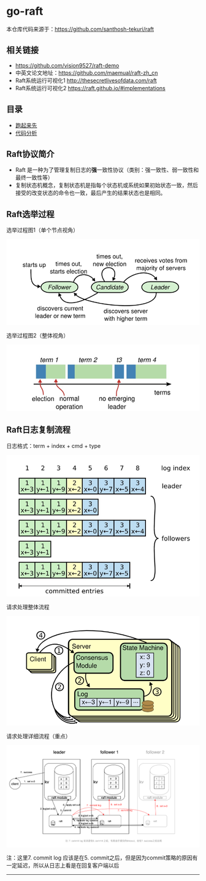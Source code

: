 # go-raft

本仓库代码来源于：<https://github.com/santhosh-tekuri/raft>

## 相关链接

* <https://github.com/vision9527/raft-demo>
* 中英文论文地址：<https://github.com/maemual/raft-zh_cn>
* Raft系统运行可视化1 <http://thesecretlivesofdata.com/raft>
* Raft系统运行可视化2 <https://raft.github.io/#implementations>

## 目录


* [跑起来先](docs/跑起来先.md)
* [代码分析](docs/代码分析.md)


## Raft协议简介

* Raft 是一种为了管理复制日志的**强**一致性协议（类别：强一致性、弱一致性和最终一致性等）
* 复制状态机概念，复制状态机是指每个状态机或系统如果初始状态一致，然后接受的改变状态的命令也一致，最后产生的结果状态也是相同。


## Raft选举过程

选举过程图1（单个节点视角）

![20210826_204136_20](image/20210826_204136_20.png)

选举过程图2（整体视角）

![20210826_204148_63](image/20210826_204148_63.png)

## Raft日志复制流程

日志格式：term + index + cmd + type

![20210826_204217_77](image/20210826_204217_77.png)

请求处理整体流程

![20210826_204223_23](image/20210826_204223_23.png)

请求处理详细流程（重点）

![20210826_204228_51](image/20210826_204228_51.png)

注：这里7. commit log 应该是在5. commit之后，但是因为commit策略的原因有一定延迟，所以从日志上看是在回复客户端以后








---
